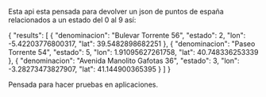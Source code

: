 Esta api esta pensada para devolver un json de puntos de españa relacionados a un estado del 0 al 9 así:

{
  "results": [
    {
      "denominacion": "Bulevar Torrente 56",
      "estado": 2,
      "lon": -5.42203776800317,
      "lat": 39.5482898682251
    },
    {
      "denominacion": "Paseo Torrente 54",
      "estado": 5,
      "lon": 1.91095627261758,
      "lat": 40.748336253339
    },
    {
      "denominacion": "Avenida Manolito Gafotas 36",
      "estado": 3,
      "lon": -3.28273473827907,
      "lat": 41.144900365395
    }
  ]
}



Pensada para hacer pruebas en aplicaciones.
